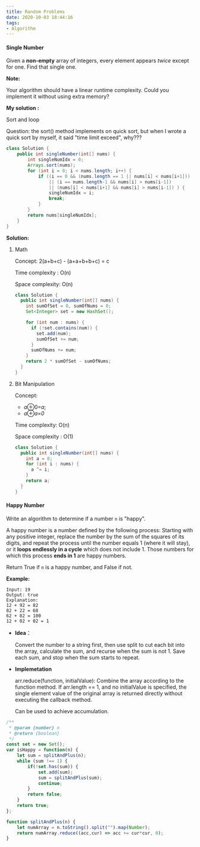 ```yaml
---
title: Random Problems
date: 2020-10-03 18:44:16
tags:
- Algorithm
---
```




#### Single Number

Given a **non-empty** array of integers, every element appears *twice* except for one. Find that single one.

**Note:**

Your algorithm should have a linear runtime complexity. Could you implement it without using extra memory?

**My solution :**

Sort and loop

Question: the sort() method implements on quick sort, but when I wrote a quick sort by myself, it said "time limit exceed", why???

```java
class Solution {
    public int singleNumber(int[] nums) {
        int singleNumIdx = 0;
        Arrays.sort(nums);
        for (int i = 0; i < nums.length; i++) {
            if ((i == 0 && (nums.length == 1 || nums[i] < nums[i+1])) 
                || (i == nums.length-1 && nums[i] > nums[i-1])
                || (nums[i] < nums[i+1] && nums[i] > nums[i-1]) ) {
                singleNumIdx = i;
                break;
            }
        }
        return nums[singleNumIdx];
    }  
}
```

**Solution:**

1. Math

   Concept: 2(a+b+c) - (a+a+b+b+c) = c

   Time complexity : O(n)

   Space complexity: O(n)

   ```Java
   class Solution {
     public int singleNumber(int[] nums) {
       int sumOfSet = 0, sumOfNums = 0;
       Set<Integer> set = new HashSet();
   
       for (int num : nums) {
         if (!set.contains(num)) {
           set.add(num);
           sumOfSet += num;
         }
         sumOfNums += num;
       }
       return 2 * sumOfSet - sumOfNums;
     }
   }
   ```



2. Bit Manipulation

   Concept: 

   * *a*⊕0=*a*; 
   * *a*⊕*a*=*0*

   Time complexity: O(n)

   Space complexity : O(1)

   ```java
   class Solution {
     public int singleNumber(int[] nums) {
       int a = 0;
       for (int i : nums) {
         a ^= i;
       }
       return a;
     }
   }
   ```

   

#### Happy Number

Write an algorithm to determine if a number `n` is "happy".

A happy number is a number defined by the following process: Starting with any positive integer, replace the number by the sum of the squares of its digits, and repeat the process until the number equals 1 (where it will stay), or it **loops endlessly in a cycle** which does not include 1. Those numbers for which this process **ends in 1** are happy numbers.

Return True if `n` is a happy number, and False if not.

**Example:** 

```
Input: 19
Output: true
Explanation: 
12 + 92 = 82
82 + 22 = 68
62 + 82 = 100
12 + 02 + 02 = 1
```



- **Idea**：

  Convert the number to a string first, then use split to cut each bit into the array, calculate the sum, and recurse when the sum is not 1. Save each sum, and stop when the sum starts to repeat.

* **Implemetation**

  arr.reduce(function, initialValue): Combine the array according to the function method. If arr.length == 1, and no initialValue is specified, the single element value of the original array is returned directly without executing the callback method.

  Can be used to achieve accumulation.

```javascript
/**
 * @param {number} n
 * @return {boolean}
 */
const set = new Set();
var isHappy = function(n) {
    let sum = splitAndPlus(n);
    while (sum !== 1) {
        if(!set.has(sum)) {
            set.add(sum);
            sum = splitAndPlus(sum);
            continue;
        }
        return false;
    }
    return true;
};

function splitAndPlus(n) {
    let numArray = n.toString().split("").map(Number);
    return numArray.reduce((acc,cur) => acc += cur*cur, 0);
}
```



